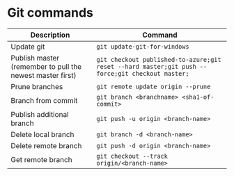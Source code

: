# Git commands

|Description|Command|
|-|-|
|Update git|`git update-git-for-windows`|
|Publish master (remember to pull the newest master first)|`git checkout published-to-azure;git reset --hard master;git push --force;git checkout master;`|
|Prune branches|`git remote update origin --prune`|
|Branch from commit|`git branch <branchname> <sha1-of-commit>`|
|Publish additional branch|`git push -u origin <branch-name>`|
|Delete local branch|`git branch -d <branch-name>`|
|Delete remote branch|`git push -d origin <branch-name>`|
|Get remote branch|`git checkout --track origin/<branch-name>`|